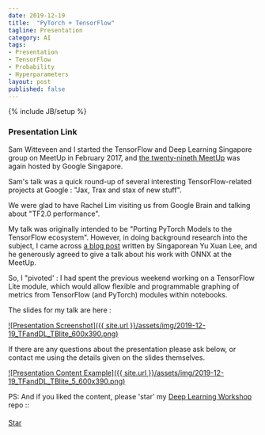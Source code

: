 ```yaml
---
date: 2019-12-19
title:  "PyTorch + TensorFlow"
tagline: Presentation
category: AI
tags:
- Presentation
- TensorFlow
- Probability
- Hyperparameters
layout: post
published: false
---
```

{% include JB/setup %}



### Presentation Link

Sam Witteveen and I started the TensorFlow and Deep Learning Singapore group on MeetUp in February 2017,
and [the twenty-nineth MeetUp](https://www.meetup.com/TensorFlow-and-Deep-Learning-Singapore/events/267156109/) 
was again hosted by Google Singapore.

<!--
!-->

Sam's talk was a quick round-up of several interesting TensorFlow-related projects at Google  : "Jax, Trax and stax of new stuff".

We were glad to have Rachel Lim visiting us from Google Brain and talking about "TF2.0 performance".

My talk was originally intended to be "Porting PyTorch Models to the TensorFlow ecosystem".  However,
in doing background research into the subject, I came 
across [a blog post](https://towardsdatascience.com/converting-a-simple-deep-learning-model-from-pytorch-to-tensorflow-b6b353351f5d) 
written by Singaporean Yu Xuan Lee, and he generously agreed to give a talk about his work with ONNX at the MeetUp.

So, I "pivoted' : I had spent the previous weekend working on a TensorFlow Lite module, which 
would allow flexible and programmable graphing of metrics from TensorFlow (and PyTorch) modules within notebooks.

The slides for my talk are here :

<a href="http://redcatlabs.com/2019-12-19_TFandDL_TBlite/" target="_blank">
![Presentation Screenshot]({{ site.url }}/assets/img/2019-12-19_TFandDL_TBlite_600x390.png)
</a>

If there are any questions about the presentation please ask below, 
or contact me using the details given on the slides themselves.

<a href="http://redcatlabs.com/2019-12-19_TFandDL_TBlite/#/5" target="_blank">
![Presentation Content Example]({{ site.url }}/assets/img/2019-12-19_TFandDL_TBlite_5_600x390.png)
</a>


PS:  And if you liked the content, please 'star' my <a href="https://github.com/mdda/deep-learning-workshop" target="_blank">Deep Learning Workshop</a> repo ::
<!-- From :: https://buttons.github.io/ -->
<!-- Place this tag where you want the button to render. -->
<span style="position:relative;top:5px;">
<a aria-label="Star mdda/deep-learning-workshop on GitHub" data-count-aria-label="# stargazers on GitHub" data-count-api="/repos/mdda/deep-learning-workshop#stargazers_count" data-count-href="/mdda/deep-learning-workshop/stargazers" data-icon="octicon-star" href="https://github.com/mdda/deep-learning-workshop" class="github-button">Star</a>
<!-- Place this tag right after the last button or just before your close body tag. -->
<script async defer id="github-bjs" src="https://buttons.github.io/buttons.js"></script>
</span>

